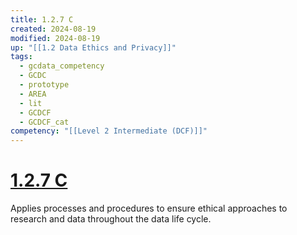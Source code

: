 ```yaml
---
title: 1.2.7 C
created: 2024-08-19
modified: 2024-08-19
up: "[[1.2 Data Ethics and Privacy]]"
tags:
  - gcdata_competency
  - GCDC
  - prototype
  - AREA
  - lit
  - GCDCF
  - GCDCF_cat
competency: "[[Level 2 Intermediate (DCF)]]"
---
```

# [1.2.7 C](1.2.7%20C.md)
Applies processes and procedures to ensure ethical approaches to research and data throughout the data life cycle.
